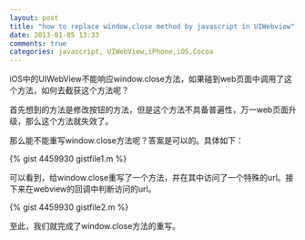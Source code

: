 ```yaml
---
layout: post
title: "how to replace window.close method by javascript in UIWebview"
date: 2013-01-05 13:33
comments: true
categories: javascript, UIWebView,iPhone,iOS,Cocoa
---
```


iOS中的UIWebView不能响应window.close方法，如果碰到web页面中调用了这个方法，如何去截获这个方法呢？
<!-- more -->

首先想到的方法是修改按钮的方法，但是这个方法不具备普遍性，万一web页面升级，那么这个方法就失效了。

那么能不能重写window.close方法呢？答案是可以的。具体如下：

{% gist 4459930 gistfile1.m %}

可以看到，给window.close重写了一个方法，并在其中访问了一个特殊的url。接下来在webview的回调中判断访问的url。

{% gist 4459930 gistfile2.m %}

至此，我们就完成了window.close方法的重写。

